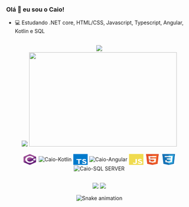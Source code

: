 ### Olá 👋 eu sou o Caio!

- 💻 Estudando .NET core, HTML/CSS, Javascript, Typescript, Angular, Kotlin e SQL

##

<div align="center">
 <img src="https://github-readme-stats.vercel.app/api?username=caio-de-souza-marinho&hide_rank=false&show_icons=true&count_private=true&bg_color=FEFAE0&title_color=283618&text_color=BC6C25&icon_color=606C38"/>
</div>
 
<div align="center">

 <img src="https://github-readme-stats.vercel.app/api/top-langs/?username=caio-de-souza-marinho&layout=compact&langs_count=10&bg_color=FEFAE0&title_color=283618&text_color=BC6C25&icon_color=606C38"/> 

 <img width="400em" height="255em" src="https://github-readme-stats.vercel.app/api/wakatime?username=caiodesouzamarinho&layout=compact&langs_count=10&bg_color=FEFAE0&title_color=283618&text_color=BC6C25&icon_color=606C38"/>
 
</div>
  
<div align="center" style="display: inline_block"><br>
 <img align="center" alt="Caio-Csharp" height="30" width="40" src="https://raw.githubusercontent.com/devicons/devicon/master/icons/csharp/csharp-original.svg">
 <img align="center" alt="Caio-Kotlin" height="30" width="40" src="https://cdn.jsdelivr.net/gh/devicons/devicon/icons/kotlin/kotlin-original.svg" />        
 <img align="center" alt="Caio-Ts" height="30" width="40" src="https://raw.githubusercontent.com/devicons/devicon/master/icons/typescript/typescript-plain.svg">
 <img align="center" alt="Caio-Angular" height="30" width="40" src="https://cdn.jsdelivr.net/gh/devicons/devicon/icons/angularjs/angularjs-original.svg" />
 <img align="center" alt="Caio-Js" height="30" width="40" src="https://raw.githubusercontent.com/devicons/devicon/master/icons/javascript/javascript-plain.svg">
 <img align="center" alt="Caio-HTML" height="30" width="40" src="https://raw.githubusercontent.com/devicons/devicon/master/icons/html5/html5-original.svg">
 <img align="center" alt="Caio-CSS" height="30" width="40" src="https://raw.githubusercontent.com/devicons/devicon/master/icons/css3/css3-original.svg">
 <img align="center" alt="Caio-SQL SERVER" height="30" width="40" src="https://camo.githubusercontent.com/920386c6e944d35decd4cee44dfe4e14f51c8fab38b32c881cccac058b79c501/68747470733a2f2f696d672e69636f6e73382e636f6d2f636f6c6f722f3438302f6d6963726f736f66742d73716c2d7365727665722e706e67" />        
</div>
  
  ##
    
<div align="center"> 
 <a href = "mailto:caiosouzamarinho@gmail.com"><img src="https://img.shields.io/badge/-Gmail-%23333?style=for-the-badge&logo=gmail&logoColor=white" target="_blank"></a>
 <a href="https://www.linkedin.com/in/caio-de-souza-marinho-9b3b8a233" target="_blank"><img src="https://img.shields.io/badge/-LinkedIn-%230077B5?style=for-the-badge&logo=linkedin&logoColor=white" target="_blank"></a>
   
![Snake animation](https://github.com/caio-de-souza-marinho/caio-de-souza-marinho/blob/output/github-contribution-grid-snake.svg) 
</div>
